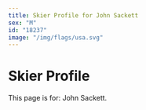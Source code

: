 ```yaml
---
title: Skier Profile for John Sackett
sex: "M"
id: "18237"
image: "/img/flags/usa.svg" 
---
```


# Skier Profile

This page is for: John Sackett.
    